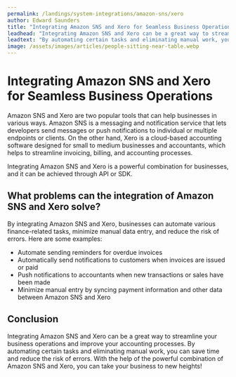 ```yaml
---
permalink: /landings/system-integrations/amazon-sns/xero
author: Edward Saunders
title: "Integrating Amazon SNS and Xero for Seamless Business Operations"
leadhead: "Integrating Amazon SNS and Xero can be a great way to streamline your business operations and improve your accounting processes"
leadtext: "By automating certain tasks and eliminating manual work, you can save time and reduce the risk of errors. With the help of the powerful combination of Amazon SNS and Xero, you can take your business to new heights!"
image: /assets/images/articles/people-sitting-near-table.webp
---
```

<div class="arttext">	<h1>Integrating Amazon SNS and Xero for Seamless Business Operations</h1>
	<p>Amazon SNS and Xero are two popular tools that can help businesses in various ways. Amazon SNS is a messaging and notification service that lets developers send messages or push notifications to individual or multiple endpoints or clients. On the other hand, Xero is a cloud-based accounting software designed for small to medium businesses and accountants, which helps to streamline invoicing, billing, and accounting processes.</p>
	<p>Integrating Amazon SNS and Xero is a powerful combination for businesses, and it can be achieved through API or SDK. </p>
	<h2>What problems can the integration of Amazon SNS and Xero solve?</h2>
	<p>By integrating Amazon SNS and Xero, businesses can automate various finance-related tasks, minimize manual data entry, and reduce the risk of errors. Here are some examples:</p>
	<ul>
		<li>Automate sending reminders for overdue invoices</li>
		<li>Automatically send notifications to customers when invoices are issued or paid</li>
		<li>Push notifications to accountants when new transactions or sales have been made</li>
		<li>Minimize manual entry by syncing payment information and other data between Amazon SNS and Xero</li>
	</ul>
	<h2>Conclusion</h2>
	<p>Integrating Amazon SNS and Xero can be a great way to streamline your business operations and improve your accounting processes. By automating certain tasks and eliminating manual work, you can save time and reduce the risk of errors. With the help of the powerful combination of Amazon SNS and Xero, you can take your business to new heights!</p>
</div>